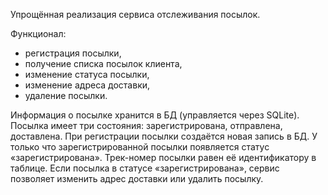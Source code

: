 Упрощённая реализация сервиса отслеживания посылок.

Функционал:
- регистрация посылки,
- получение списка посылок клиента,
- изменение статуса посылки,
- изменение адреса доставки,
- удаление посылки.
  
Информация о посылке хранится в БД (управляется через SQLite). Посылка имеет три состояния: зарегистрирована, отправлена, доставлена. При регистрации посылки создаётся новая запись в БД.
У только что зарегистрированной посылки появляется статус «зарегистрирована». Трек-номер посылки равен её идентификатору в таблице.
Если посылка в статусе «зарегистрирована», сервис позволяет изменить адрес доставки или удалить посылку.
